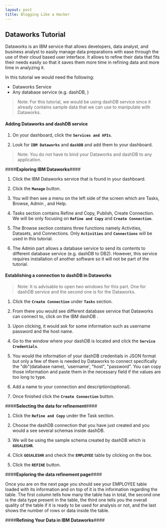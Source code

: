 ```yaml
---
layout: post
title: Blogging Like a Hacker
---
```


Dataworks Tutorial
---------

Dataworks is an IBM service that allows developers, data analyst, and business analyst to easily manage data preparations with ease through the use of their cloud based user interface. It allows to refine their data that fits their needs easily so that it saves them more time in refining data and more time in analyzing it.

In this tutorial we would need the following:

 - Dataworks Service
 - Any database service (e.g. dashDB, )

> Note: For this tutorial, we would be using dashDB service since it already contains sample data that we can use to manipulate with Dataworks.

#### **Adding Dataworks and dashDB service** ####

 1. On your dashboard, click the **`Services and APIs`**.

 2. Look for **`IBM Dataworks`** and **`dashDB`** and add them to your dashboard.
 

> Note: You do not have to bind your Dataworks and dashDB to any application.

####**Exploring IBM Dataworks**####
1. Click the IBM Dataworks service that is found in your dashboard.

2. Click the **`Manage`** button. 

3.  You will then see a menu on the left side of the screen which are Tasks, Browse, Admin , and Help.

4. Tasks section contains Refine and Copy, Publish, Create Connection. We will be only focusing on **`Refine and Copy`** and **`Create Connection`**.

5. The Browse section contains three functions namely Activities, Datasets, and Connections. Only **`Activities`** and **`Connections`** will be used in this tutorial.

6. The Admin part allows a database service to send its contents to different database service (e.g. dashDB to DB2). However, this service requires installation of another software so it will not be part of the tutorial.

#### **Establishing a connection to dashDB in Dataworks** ####

> Note: It is advisable to open two windows for this part. One for dashDB service and the second one is for the Dataworks.

 1. Click the **`Create Connection`** under **`Tasks`** section.
 
 2. From there you would see different database service that Dataworks can connect to, click on the IBM dashDB .
 
 3. Upon clicking, it would ask for some information such as username password and the host name.
 
 4. Go to the window where your dashDB is located and click the **`Service Credentials`**.
 
 5. You would the information of your dashDB credentials in JSON format but only a few of them is needed by Dataworks to connect specifically the "db"(database name), 'username', "host", "password". You can copy those information and paste them in the necessary field if the values are too long to type.
 
 6.  Add a name to your connection and description(optional).
 
 7. Once finished click the **`Create Connection`** button.

####**Selecting the data for refinement**####
1. Click the **`Refine and Copy`** under the Task section.

2. Choose the dashDB connection that you have just created and you would a see several schemas inside dashDB.

3. We will be using the sample schema created by dashDB which is **`GOSALESHR`**. 

4. Click **`GOSALESHR`** and check the **`EMPLOYEE`** table by clicking on the box. 

5.  Click the **`REFINE`** button.

####**Exploring the data refinement page**####

Once you are on the next page you should see your EMPLOYEE table loaded with its information and on top of it is the information regarding the table. The first column tells how many the table has in total, the second one is the data type present in the table, the third one tells you the overall quality of the table if it is ready to be used for analysis or not, and the last shows the number of rows or data inside the table.

####**Refining Your Data in IBM Dataworks**####
